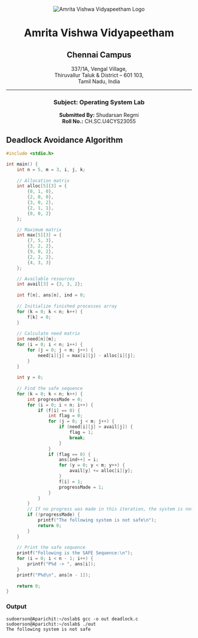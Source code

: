 <div align="center">

![Amrita Vishwa Vidyapeetham Logo](https://webfiles.amrita.edu/2024/04/WhQq1FiB-amrita-vishwa-vidyapeetham-university-logo-colored-version.svg)

# Amrita Vishwa Vidyapeetham
## Chennai Campus
337/1A, Vengal Village,  
Thiruvallur Taluk & District – 601 103,  
Tamil Nadu, India

---

### Subject: Operating System Lab

**Submitted By:** Shudarsan Regmi  
**Roll No.:** CH.SC.U4CYS23055


</div>

## Deadlock Avoidance Algorithm

```c
#include <stdio.h>

int main() {
    int n = 5, m = 3, i, j, k;
    
    // Allocation matrix
    int alloc[5][3] = {
        {0, 1, 0},
        {2, 0, 0},
        {3, 0, 2},
        {2, 1, 1},
        {0, 0, 2}
    };

    // Maximum matrix
    int max[5][3] = {
        {7, 5, 3},
        {3, 2, 2},
        {9, 0, 2},
        {2, 2, 2},
        {4, 3, 3}
    };

    // Available resources
    int avail[3] = {3, 3, 2};
    
    int f[n], ans[n], ind = 0;
    
    // Initialize finished processes array
    for (k = 0; k < n; k++) {
        f[k] = 0;
    }
    
    // Calculate need matrix
    int need[n][m];
    for (i = 0; i < n; i++) {
        for (j = 0; j < m; j++) {
            need[i][j] = max[i][j] - alloc[i][j];
        }
    }
    
    int y = 0;
    
    // Find the safe sequence
    for (k = 0; k < n; k++) {
        int progressMade = 0;
        for (i = 0; i < n; i++) {
            if (f[i] == 0) {
                int flag = 0;
                for (j = 0; j < m; j++) {
                    if (need[i][j] > avail[j]) {
                        flag = 1;
                        break;
                    }
                }
                if (flag == 0) {
                    ans[ind++] = i;
                    for (y = 0; y < m; y++) {
                        avail[y] += alloc[i][y];
                    }
                    f[i] = 1;
                    progressMade = 1;
                }
            }
        }
        // If no progress was made in this iteration, the system is not safe
        if (!progressMade) {
            printf("The following system is not safe\n");
            return 0;
        }
    }
    
    // Print the safe sequence
    printf("Following is the SAFE Sequence:\n");
    for (i = 0; i < n - 1; i++) {
        printf("P%d -> ", ans[i]);
    }
    printf("P%d\n", ans[n - 1]);
    
    return 0;
}

```

### Output
```
sudoerson@Aparichit:~/oslab$ gcc -o out deadlock.c
sudoerson@Aparichit:~/oslab$ ./out
The following system is not safe
```
